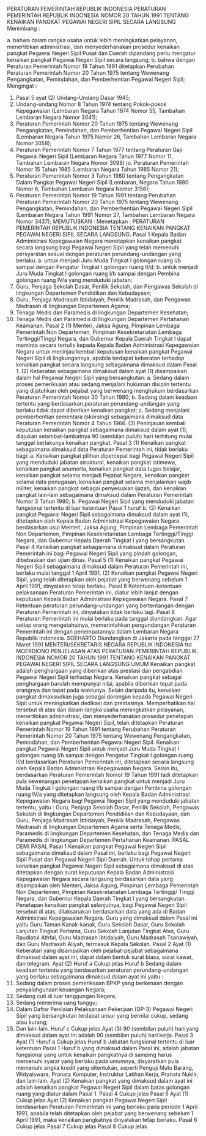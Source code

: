  PERATURAN PEMERINTAH REPUBLIK INDONESIA PERATURAN PEMERINTAH REPUBLIK INDONESIA NOMOR 20 TAHUN 1991 TENTANG KENAIKAN PANGKAT PEGAWAI NEGERI SIPIL SECARA LANGSUNG
Menimbang :

a. bahwa dalam rangka usaha untuk lebih meningkatkan pelayanan, menertibkan administrasi, dan menyederhanakan prosedur kenaikan pangkat Pegawai Negeri Sipil Pusat dan Daerah dipandang perlu mengatur kenaikan pangkat Pegawai Negeri Sipil secara langsung;
b. bahwa dengan Peraturan Pemerintah Nomor 19 Tahun 1991 ditetapkan Perubahan Peraturan Pemerintah Nomor 20 Tahun 1975 tentang Wewenang Pengangkatan, Pemindahan, dan Pemberhentian Pegawai Negeri Sipil;
Mengingat :

1. Pasal 5 ayat (2) Undang-Undang Dasar 1945;
2. Undang-undang Nomor 8 Tahun 1974 tentang Pokok-pokok Kepegawaian (Lembaran Negara Tahun 1974 Nomor 55, Tambahan Lembaran Negara Nomor 3041);
3. Peraturan Pemerintah Nomor 20 Tahun 1975 tentang Wewenang Pengangkatan, Pemindahan, dan Pemberhentian Pegawai Negeri Sipil (Lembaran Negara Tahun 1975 Nomor 26, Tambahan Lembaran Negara Nomor 3058);
4. Peraturan Pemerintah Nomor 7 Tahun 1977 tentang Peraturan Gaji Pegawai Negeri Sipil (Lembaran Negara Tahun 1977 Nomor 11, Tambahan Lembaran Negara Nomor 3098) jo. Peraturan Pemerintah Nomor 15 Tahun 1985 (Lembaran Negara Tahun 1985 Nomor 21);
5. Peraturan Pemerintah Nomor 3 Tahun 1980 tentang Pengangkatan Dalam Pangkat Pegawai Negeri Sipil (Lembaran, Negara Tahun 1980 Nomor 6, Tambahan Lembaran Negara Nomor 3156);
6. Peraturan Pemerintah Nomor 19 Tahun 1991 tentang Perubahan Peraturan Pemerintah Nomor 20 Tahun 1975 tentang Wewenang Pengangkatan, Pemindahan, dan Pemberhentian Pegawai Negeri Sipil (Lembaran Negara Tahun 1991 Nomor 27, Tambahan Lembaran Negara Nomor 3437);
MEMUTUSKAN :
 Menetapkan : PERATURAN PEMERINTAH REPUBLIK INDONESIA TENTANG KENAIKAN PANGKAT PEGAWAI NEGERI SIPIL SECARA LANGSUNG.
Pasal 1
Kepala Badan Administrasi Kepegawaian Negara menetapkan kenaikan pangkat secara langsung bagi Pegawai Negeri Sipil yang telah memenuhi persyaratan sesuai dengan peraturan perundang-undangan yang berlaku:
a. untuk menjadi Juru Muda Tingkat I golongan ruang I/b sampai dengan Pengatur Tingkat I golongan ruang II/d;
b. untuk menjadi Juru Muda Tingkat I golongan ruang I/b sampai dengan Pembina golongan ruang IV/a yang menduduki jabatan:
1. Guru, Penjaga Sekolah Dasar, Penilik Sekolah, dan Pengawas Sekolah di lingkungan Departemen Pendidikan dan Kebudayaan;
2. Guru, Penjaga Madrasah Ibtidaiyah, Penilik Madrasah, dan Pengawas Madrasah di lingkungan Departemen Agama;
3. Tenaga Medis dan Paramedis di lingkungan Departemen Kesehatan;
4. Tenaga Medis dan Paramedis di lingkungan Departemen Pertahanan Keamanan.
Pasal 2
(1) Menteri, Jaksa Agung, Pimpinan Lembaga Pemerintah Non Departemen, Pimpinan Kesekretariatan Lembaga Tertinggi/Tinggi Negara, dan Gubernur Kepala Daerah Tingkat I dapat meminta secara tertulis kepada Kepala Badan Administrasi Kepegawaian Negara untuk meninjau kembali keputusan kenaikan pangkat Pegawai Negeri Sipil di lingkungannya, apabila terdapat keberatan terhadap kenaikan pangkat secara langsung sebagaimana dimaksud dalam Pasal 1.
(2) Keberatan sebagaimana dimaksud dalam ayat (1) disampaikan dalam hal Pegawai Negeri Sipil yang bersangkutan:
a. Sedang dalam proses pemeriksaan atau sedang menjalani hukuman disiplin tertentu yang dijatuhkan oleh pejabat yang berwenang menghukum berdasarkan Peraturan Pemerintah Nomor 30 Tahun 1980;
b. Sedang dalam keadaan tertentu yang berdasarkan peraturan perundang-undangan yang berlaku tidak dapat diberikan kenaikan pangkat;
c. Sedang menjalani pemberhentian sementara (skorsing) sebagaimana dimaksud data Peraturan Pemerintah Nomor 4 Tahun 1966.
(3) Peninjauan kembali keputusan kenaikan pangkat sebagaimana dimaksud dalam ayat (1), diajukan selambat-lambatnya 90 (sembilan puluh) hari terhitung mulai tanggal berlakunya kenaikan pangkat.
Pasal 3
(1) Kenaikan pangkat sebagaimana dimaksud data Peraturan Pemerintah ini, tidak berlaku bagi:
a. Kenaikan pangkat pilihan dipercepat bagi Pegawai Negeri Sipil yang menduduki jabatan struktural, kenaikan pangkat istimewa, kenaikan pangkat anumerta, kenaikan pangkat data tugas belajar, kenaikan pangkat selama menjadi Pejabat Negara, kenaikan pangkat selama data penugasan, kenaikan pangkat selama menjalankan wajib militer, kenaikan pangkat sebagai penyesuaian ijazah, dan kenaikan pangkat lain-lain sebagaimana dimaksud dalam Peraturan Pemerintah Nomor 3 Tahun 1980;
b. Pegawai Negeri Sipil yang menduduki jabatan fungsional tertentu di luar ketentuan Pasal 1 huruf b.
(2) Kenaikan pangkat Pegawai Negeri Sipil sebagaimana dimaksud dalam ayat (1), ditetapkan oleh Kepala Badan Administrasi Kepegawaian Negara berdasarkan usul Menteri, Jaksa Agung, Pimpinan Lembaga Pemerintah Non Departemen, Pimpinan Kesekretariatan Lembaga Tertinggi/Tinggi Negara, dan Gubernur Kepala Daerah Tingkat I yang bersangkutan.
Pasal 4
Kenaikan pangkat sebagaimana dimaksud dalam Peraturan Pemerintah ini bagi Pegawai Negeri Sipil yang pindah golongan, dibebaskan dari ujian dinas.
Pasal 5
(1) Kenaikan pangkat Pegawai Negeri Sipil sebagaimana dimaksud dalam Peraturan Pemerintah ini, berlaku mulai tanggal 1 April 1991.
(2) Kenaikan pangkat Pegawai Negeri Sipil, yang telah ditetapkan oleh pejabat yang berwenang sebelum 1 April 1991, dinyatakan tetap berlaku.
Pasal 6
Ketentuan-ketentuan pelaksanaan Peraturan Pemerintah ini, diatur lebih lanjut dengan keputusan Kepala Badan Administrasi Kepegawaian Negara.
Pasal 7
Ketentuan peraturan perundang-undangan yang bertentangan dengan Peraturan Pemerintah ini, dinyatakan tidak berlaku lagi.
Pasal 8
Peraturan Pemerintah ini mulai berlaku pada tanggal diundangkan. Agar setiap orang mengetahuinya, memerintahkan pengundangan Peraturan Pemerintah ini dengan penempatannya dalam Lembaran Negara Republik Indonesia. SOEHARTO Diundangkan di Jakarta pada tanggal 27 Maret 1991 MENTERI/SEKRETARIS NEGARA REPUBLIK INDONESIA ttd MOERDIONO PENJELASAN ATAS PERATURAN PEMERINTAH REPUBLIK. INDONESIA NOMOR 20 TAHUN 1991 TENTANG KENAIKAN PANGKAT PEGAWAI NEGERI SIPIL SECARA LANGSUNG UMUM Kenaikan pangkat adalah penghargaan yang diberikan atas prestasi dan pengabdian Pegawai Negeri Sipil terhadap Negara. Kenaikan pangkat sebagai penghargaan barulah mempunyai nilai, apabila diberikan tepat pada orangnya dan tepat pada waktunya. Selain daripada itu, kenaikan pangkat dimaksudkan juga sebagai dorongan kepada Pegawai Negeri Sipil untuk meningkatkan dedikasi dan prestasinya. Memperhatikan hal tersebut di atas dan dalam rangka usaha meningkatkan pelayanan, menertibkan administrasi, dan menyederhanakan prosedur penetapan kenaikan pangkat Pegawai Negeri Sipil, telah ditetapkan Peraturan Pemerintah Nomor 19 Tahun 1991 tentang Perubahan Peraturan Pemerintah Nomor 20 Tahun 1975 tentang Wewenang Pengangkatan, Pemindahan, dan Pemberhentian Pegawai Negeri Sipil. Kenaikan pangkat Pegawai Negeri Sipil untuk menjadi Juru Muda Tingkat I golongan ruang I/b sampai dengan Pengatur Tingkat I golongan ruang II/d berdasarkan Peraturan Pemerintah ini, ditetapkan secara langsung oleh Kepala Badan Administrasi Kepegawaian Negara. Selain itu, berdasarkan Peraturan Pemerintah Nomor 19 Tahun 1991 tadi ditetapkan pula kewenangan penetapan kenaikan pangkat untuk menjadi Juru Muda Tingkat I golongan ruang I/b sampai dengan Pembina golongan ruang IV/a yang ditetapkan langsung oleh Kepala Badan Administrasi Kepegawaian Negara bagi Pegawai Negeri Sipil yang menduduki jabatan tertentu, yaitu : Guru, Penjaga Sekolah Dasar, Penilik Sekolah, Pengawas Sekolah di lingkungan Departemen Pendidikan dan Kebudayaan, dan Guru, Penjaga Madrasah Ibtidaiyah, Penilik Madrasah, Pengawas Madrasah di lingkungan Departemen Agama serta Tenaga Medis, Paramedis di lingkungan Departemen Kesehatan, dan Tenaga Medis dan Paramedis di lingkungan Departemen Pertahanan Keamanan. PASAL DEMI PASAL Pasal 1 Kenaikan pangkat Pegawai Negeri Sipil sebagaimana dimaksud dalam Pasal ini, berlaku bagi Pegawai Negeri Sipil Pusat dan Pegawai Negeri Sipil Daerah. Untuk tahap pertama kenaikan pangkat Pegawai Negeri Sipil sebagaimana dimaksud di atas ditetapkan dengan surat keputusan Kepala Badan Administrasi Kepegawaian Negara secara langsung berdasarkan data yang disampaikan oleh Menteri, Jaksa Agung, Pimpinan Lembaga Pemerintah Non Departemen, Pimpinan Kesekretariatan Lembaga Tertinggi/ Tinggi Negara, dan Gubernur Kepala Daerah Tingkat I yang bersangkutan. Penetapan kenaikan pangkat selanjutnya, bagi Pegawai Negeri Sipil tersebut di atas, dilaksanakan berdasarkan data yang ada di Badan Administrasi Kepegawaian Negara. Guru yang dimaksud dalam Pasal ini yaitu Guru Taman Kanak-kanak, Guru Sekolah Dasar, Guru Sekolah Lanjutan Tingkat Pertama, Guru Sekolah Lanjutan Tingkat Atas, Guru Raudlatul Athfal, Guru Madrasah Ibtidaiyah, Guru Madrasah Tsanawiyah, dan Guru Madrasah Aliyah, termasuk Kepala Sekolah.
Pasal 2
Ayat (1) Keberatan yang disampaikan oleh pejabat-pejabat sebagaimana dimaksud dalam ayat ini, dapat dalam bentuk surat biasa, surat kawat, dan telegram. Ayat (2) Huruf a Cukup jelas Huruf b Sedang dalam keadaan tertentu yang berdasarkan peraturan perundang-undangan yang berlaku sebagaimana dimaksud dalam ayat ini yaitu :
1. Sedang dalam proses pemeriksaan BPKP yang berkenaan dengan penyalahgunaan keuangan Negara;
2. Sedang cuti di luar tanggungan Negara;
3. Sedang menerima uang tunggu;
4. Dalam Daftar Penilaian Pelaksanaan Pekerjaan (DP-3) Pegawai Negeri Sipil yang bersangkutan terdapat unsur yang bernilai cukup, sedang atau kurang;
5. Dan lain-lain. Huruf c Cukup jelas Ayat (3) 90 (sembilan puluh) hari yang dimaksud dalam ayat ini adalah 90 (sembilan puluh) hari kerja.
Pasal 3
Ayat (1) Huruf a Cukup jelas Huruf b Jabatan fungsional tertentu di luar ketentuan Pasal 1 Huruf b yang dimaksud dalam Pasal ini, adalah jabatan fungsional yang untuk kenaikan pangkatnya di samping harus memenuhi syarat yang berlaku pada umumnya, disyaratkan pula memenuhi angka kredit yang ditentukan, seperti Penguji Mutu Barang, Widyaiswara, Pranata Komputer, Instruktur Latihan Kerja, Pranata Nuklir, dan lain-lain. Ayat (2) Kenaikan pangkat yang dimaksud dalam ayat ini adalah kenaikan pangkat Pegawai Negeri Sipil dalam batas golongan ruang yang diatur dalam Pasal 1.
Pasal 4
Cukup jelas
Pasal 5
Ayat (1) Cukup jelas Ayat (2) Kenaikan pangkat Pegawai Negeri Sipil berdasarkan Peraturan Pemerintah ini yang berlaku pada periode 1 April 1991, apabila telah ditetapkan oleh pejabat yang berwenang sebelum 1 April 1991, maka kenaikan pangkatnya dinyatakan tetap berlaku.
Pasal 6
Cukup jelas
Pasal 7
Cukup jelas
Pasal 8
Cukup jelas